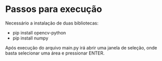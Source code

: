 # Passos para execução
Necessário a instalação de duas bibliotecas:
 - pip install opencv-python
 - pip install numpy
   
Após execução do arquivo main.py irá abrir uma janela de seleção, onde basta selecionar uma área e pressionar ENTER.
